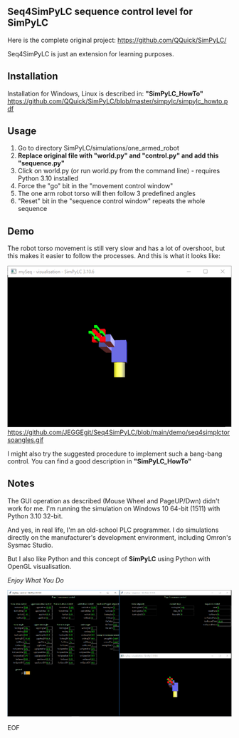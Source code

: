Seq4SimPyLC sequence control level for SimPyLC
-----------------------------------------------

Here is the complete original project:
https://github.com/QQuick/SimPyLC/

Seq4SimPyLC is just an extension for learning purposes.

Installation
------------

Installation for Windows, Linux is described in:
**"SimPyLC_HowTo"**
https://github.com/QQuick/SimPyLC/blob/master/simpylc/simpylc_howto.pdf

Usage
-----

1. Go to directory SimPyLC/simulations/one_armed_robot
2. **Replace original file with "world.py" and "control.py" and add this "sequence.py"**
3. Click on world.py (or run world.py from the command line) - requires Python 3.10 installed
4. Force the "go" bit in the "movement control window"
5. The one arm robot torso will then follow 3 predefined angles
6. "Reset" bit in the "sequence control window" repeats the whole sequence

Demo
----

The robot torso movement is still very slow and has a lot of overshoot, but this makes it easier to follow the processes. 
And this is what it looks like:

![alt text](https://github.com/JEGGEgit/Seq4SimPyLC/blob/main/demo/seq4simplctorsoangles.gif?raw=true)
https://github.com/JEGGEgit/Seq4SimPyLC/blob/main/demo/seq4simplctorsoangles.gif

I might also try the suggested procedure to implement such a bang-bang control. 
You can find a good description in **"SimPyLC_HowTo"**

Notes
-----

The GUI operation as described (Mouse Wheel and PageUP/Dwn) didn't work for me. I'm running the simulation on Windows 10 64-bit (1511) with Python 3.10 32-bit.

And yes, in real life, I'm an old-school PLC programmer. I do simulations directly on the manufacturer's development environment, including Omron's Sysmac Studio.

But I also like Python and this concept of **SimPyLC** using Python with OpenGL visualisation.

*Enjoy What You Do*

![alt text](https://github.com/JEGGEgit/Seq4SimPyLC/blob/main/demo/seq4simplcdemo640x360.gif?raw=true)

EOF













